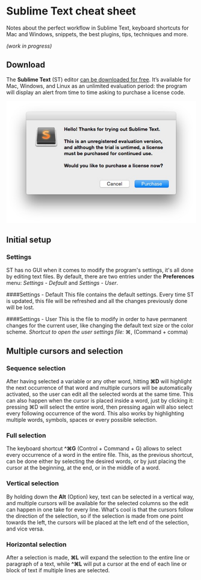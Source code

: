 # Sublime Text cheat sheet
Notes about the perfect workflow in Sublime Text, keyboard shortcuts for Mac and Windows, snippets, the best plugins, tips, techniques and more.

*(work in progress)* 

## Download
The **Sublime Text** (ST) editor [can be downloaded for free](http://www.sublimetext.com/). It’s available for Mac, Windows, and Linux as an unlimited evaluation period: the program will display an alert from time to time asking to purchase a license code.

![License notice](img/license-notice.jpg)

## Initial setup

### Settings
ST has no GUI when it comes to modify the program's settings, it's all done by editing text files. By default, there are two entries under the **Preferences** menu: 
*Settings - Default* and *Settings - User*.

####Settings - Default
This file contains the default settings. Every time ST is updated, this file will be refreshed and all the changes previously done will be lost.

####Settings - User
This is the file to modify in order to have permanent changes for the current user, like changing the default text size or the color scheme.
*Shortcut to open the user settings file:* ⌘, (Command + comma)

## Multiple cursors and selection

### Sequence selection
After having selected a variable or any other word, hitting **⌘D** will highlight the next occurrence of that word and multiple cursors will be automatically activated, so the user can edit all the selected words at the same time. This can also happen when the cursor is placed inside a word, just by clicking it: pressing ⌘D will select the entire word, then pressing again will also select every following occurrence of the word.
This also works by highlighting multiple words, symbols, spaces or every possible selection.

### Full selection
The keyboard shortcut **^⌘G** (Control + Command + G) allows to select every occurrence of a word in the entire file. This, as the previous shortcut, can be done either by selecting the desired words, or by just placing the cursor at the beginning, at the end, or in the middle of a word.

### Vertical selection
By holding down the **Alt** (Option) key, text can be selected in a vertical way, and multiple cursors will be available for the selected columns so the edit can happen in one take for every line. What's cool is that the cursors follow the direction of the selection, so if the selection is made from one point towards the left, the cursors will be placed at the left end of the selection, and vice versa.

### Horizontal selection
After a selection is made, **⌘L** will expand the selection to the entire line or paragraph of a text, while **^⌘L** will put a cursor at the end of each line or block of text if multiple lines are selected.

